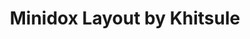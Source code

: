 ---
layout: layouts/keymapdb_entry.njk
OS: []
keymap_author: khitsule
firmware: QMK
hasHomeRowMods: False
hasLetterOnThumb: False
hasVerticalCombos: False
thumb: https://i.imgur.com/bEdqotb.png
imageDate: idk
keyCount: 36
keyboard: MiniDox
languages: ['English']
layerCount: 4
title: "Minidox Layout by Khitsule"
split: True
stagger: row
summary: 
url: https://github.com/khitsule/qmk_firmware/tree/master/keyboards/minidox/keymaps/khitsule
writeup: https://github.com/khitsule/qmk_firmware/tree/master/keyboards/minidox/keymaps/khitsule/readme.md
---